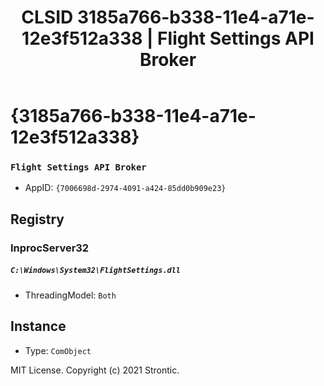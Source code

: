 ﻿---
title: "CLSID 3185a766-b338-11e4-a71e-12e3f512a338 | Flight Settings API Broker"
excerpt: What is COM-Object CLSID 3185a766-b338-11e4-a71e-12e3f512a338?
---

# {3185a766-b338-11e4-a71e-12e3f512a338}

### `Flight Settings API Broker`
* AppID: `{7006698d-2974-4091-a424-85dd0b909e23}`

## Registry


### InprocServer32

##### `C:\Windows\System32\FlightSettings.dll`
* ThreadingModel: `Both`

## Instance

* Type: `ComObject`

MIT License. Copyright (c) 2021 Strontic.



